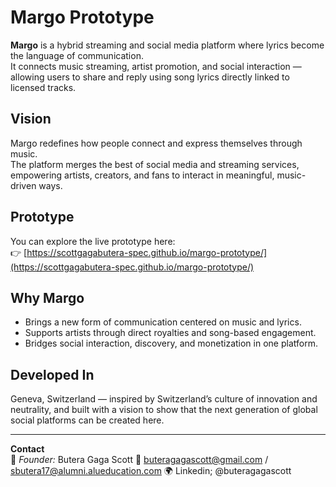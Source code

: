 # Margo Prototype

**Margo** is a hybrid streaming and social media platform where lyrics become the language of communication.  
It connects music streaming, artist promotion, and social interaction — allowing users to share and reply using song lyrics directly linked to licensed tracks.

## Vision
Margo redefines how people connect and express themselves through music.  
The platform merges the best of social media and streaming services, empowering artists, creators, and fans to interact in meaningful, music-driven ways.

## Prototype
You can explore the live prototype here:  
👉 [https://scottgagabutera-spec.github.io/margo-prototype/](https://scottgagabutera-spec.github.io/margo-prototype/)

## Why Margo
- Brings a new form of communication centered on music and lyrics.  
- Supports artists through direct royalties and song-based engagement.  
- Bridges social interaction, discovery, and monetization in one platform.  

## Developed In
Geneva, Switzerland — inspired by Switzerland’s culture of innovation and neutrality, and built with a vision to show that the next generation of global social platforms can be created here.

---

**Contact**  
👤 *Founder:* Butera Gaga Scott
📧 buteragagascott@gmail.com / sbutera17@alumni.alueducation.com 
🌍 Linkedin; @buteragagascott 
